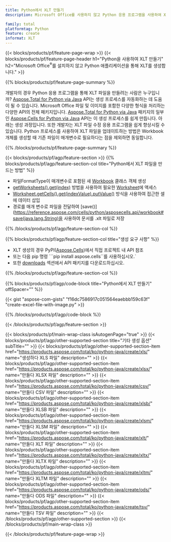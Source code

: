 ```yaml
---
title: Python에서 XLT 만들기
description: Microsoft Office를 사용하지 않고 Python 응용 프로그램을 사용하여 XLT 파일을 생성합니다. 

family: total
platformtag: Python
feature: create
informat: XLT
---
```

{{< blocks/products/pf/feature-page-wrap >}}
{{< blocks/products/pf/feature-page-header h1="Python을 사용하여 XLT 만들기" h2="Microsoft Office<sup>&reg;</sup>를 설치하지 않고 Python 애플리케이션을 통해 XLT를 생성합니다." >}}

{{% blocks/products/pf/feature-page-summary %}}

개발자의 경우 Python 응용 프로그램을 통해 XLT 파일을 만들려는 사람은 누구입니까? [Aspose.Total for Python via Java](https://products.aspose.com/total/python-java/) API는 생성 프로세스를 자동화하는 데 도움이 될 수 있습니다. Microsoft Office 파일 및 이미지를 포함한 다양한 형식을 처리하는 다양한 API의 전체 패키지입니다. [Aspose.Total for Python via Java](https://products.aspose.com/total/python-java/) 패키지의 일부인 [Aspose.Cells for Python via Java](https://products.aspose.com/cells/python-java/) API는 이 생성 프로세스를 쉽게 만듭니다. 아래는 생성 과정입니다. 또한 개발자는 XLT 파일 수정 응용 프로그램을 쉽게 향상시킬 수 있습니다. Python 프로세스를 사용하여 XLT 파일을 업데이트하는 방법은 Workbook 개체를 생성할 때 기존 파일이 매개변수로 필요하다는 점을 제외하면 동일합니다.

{{% /blocks/products/pf/feature-page-summary %}}

{{< blocks/products/pf/agp/feature-section >}}
{{% blocks/products/pf/agp/feature-section-col title="Python에서 XLT 파일을 만드는 방법" %}}

- 파일FormatType이 매개변수로 포함된 새 [Workbook](https://reference.aspose.com/cells/python/asposecells.api/Workbook) 클래스 객체 생성
- [getWorksheets().get(index)](https://reference.aspose.com/cells/python/asposecells.api/workbook#Worksheets) 방법을 사용하여 필요한 [Worksheet](https://reference.aspose.com/cells/python/asposecells.api/Worksheet)에 액세스
- [Worksheet.getCells().get(indexValue).putValue()](https://reference.aspose.com/cells/python/asposecells.api/worksheet#Cells) 방식을 사용하여 접근한 셀에 데이터 삽입
- 경로를 매개 변수로 파일을 전달하여 [save()](https://reference.aspose.com/cells/python/asposecells.api/workbook#save(java.lang.String)을 사용하여 문서를 .xlt 파일로 저장

{{% /blocks/products/pf/agp/feature-section-col %}}

{{% blocks/products/pf/agp/feature-section-col title="생성 요구 사항" %}}

- XLT 생성의 경우 PyPI([Aspose.Cells](https://pypi.org/project/aspose-cells/))에서 직접 프로젝트 내 API 참조
- 또는 다음 pip 명령 ```pip install aspose.cells``를 사용하십시오.` 
- 또한 [downloads](https://releases.aspose.com/cells/python-java) 섹션에서 API 패키지를 다운로드하십시오. 

{{% /blocks/products/pf/agp/feature-section-col %}}

{{% blocks/products/pf/agp/code-block title="Python에서 XLT 만들기" offSpacer="" %}}

{{< gist "aspose-com-gists" "f16dc7586917c051564eaebbb159c63f" "create-excel-file-with-image.py" >}}

{{% /blocks/products/pf/agp/code-block %}}

{{< /blocks/products/pf/agp/feature-section >}}

{{< blocks/products/pf/main-wrap-class isAutogenPage="true" >}}
{{< blocks/products/pf/agp/other-supported-section title="기타 생성 옵션" subTitle="" >}}
{{< blocks/products/pf/agp/other-supported-section-item href="https://products.aspose.com/total/ko/python-java/create/xls/" name="생성하다 XLS 파일" description="" >}}
{{< blocks/products/pf/agp/other-supported-section-item href="https://products.aspose.com/total/ko/python-java/create/xlsx/" name="만들다 XLSX 파일" description="" >}}
{{< blocks/products/pf/agp/other-supported-section-item href="https://products.aspose.com/total/ko/python-java/create/csv/" name="만들다 CSV 파일" description="" >}}
{{< blocks/products/pf/agp/other-supported-section-item href="https://products.aspose.com/total/ko/python-java/create/xlsb/" name="만들다 XLSB 파일" description="" >}}
{{< blocks/products/pf/agp/other-supported-section-item href="https://products.aspose.com/total/ko/python-java/create/xlsm/" name="만들다 XLSM 파일" description="" >}}
{{< blocks/products/pf/agp/other-supported-section-item href="https://products.aspose.com/total/ko/python-java/create/xlt/" name="만들다 XLT 파일" description="" >}}
{{< blocks/products/pf/agp/other-supported-section-item href="https://products.aspose.com/total/ko/python-java/create/xltx/" name="만들다 XLTX 파일" description="" >}}
{{< blocks/products/pf/agp/other-supported-section-item href="https://products.aspose.com/total/ko/python-java/create/xltm/" name="만들다 XLTM 파일" description="" >}}
{{< blocks/products/pf/agp/other-supported-section-item href="https://products.aspose.com/total/ko/python-java/create/ods/" name="만들다 ODS 파일" description="" >}}
{{< blocks/products/pf/agp/other-supported-section-item href="https://products.aspose.com/total/ko/python-java/create/tsv/" name="만들다 TSV 파일" description="" >}}
{{< /blocks/products/pf/agp/other-supported-section >}}
{{< /blocks/products/pf/main-wrap-class >}}

{{< /blocks/products/pf/feature-page-wrap >}}